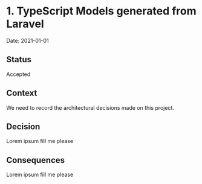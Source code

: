 # 1. TypeScript Models generated from Laravel

Date: 2021-01-01

## Status

Accepted

## Context

We need to record the architectural decisions made on this project.

## Decision

Lorem ipsum fill me please

## Consequences

Lorem ipsum fill me please
